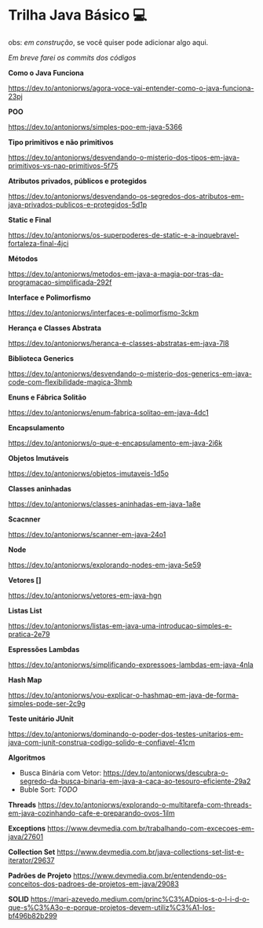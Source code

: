 # Trilha Java Básico 💻

obs: _em construção_, se você quiser pode adicionar algo aqui.

_Em breve farei os commits dos códigos_

**Como o Java Funciona**

https://dev.to/antoniorws/agora-voce-vai-entender-como-o-java-funciona-23pj

**POO**

https://dev.to/antoniorws/simples-poo-em-java-5366

**Tipo primitivos e não primitivos**

https://dev.to/antoniorws/desvendando-o-misterio-dos-tipos-em-java-primitivos-vs-nao-primitivos-5f75

**Atributos privados, públicos e protegidos**

https://dev.to/antoniorws/desvendando-os-segredos-dos-atributos-em-java-privados-publicos-e-protegidos-5d1p

**Static e Final**

https://dev.to/antoniorws/os-superpoderes-de-static-e-a-inquebravel-fortaleza-final-4jci

**Métodos**

https://dev.to/antoniorws/metodos-em-java-a-magia-por-tras-da-programacao-simplificada-292f

**Interface e Polimorfismo**

https://dev.to/antoniorws/interfaces-e-polimorfismo-3ckm

**Herança e Classes Abstrata**

https://dev.to/antoniorws/heranca-e-classes-abstratas-em-java-7l8

**Biblioteca** **Generics**

https://dev.to/antoniorws/desvendando-o-misterio-dos-generics-em-java-code-com-flexibilidade-magica-3hmb

**Enuns e Fábrica Solitão**

https://dev.to/antoniorws/enum-fabrica-solitao-em-java-4dc1

**Encapsulamento**

https://dev.to/antoniorws/o-que-e-encapsulamento-em-java-2i6k

**Objetos Imutáveis**

https://dev.to/antoniorws/objetos-imutaveis-1d5o

**Classes aninhadas**

https://dev.to/antoniorws/classes-aninhadas-em-java-1a8e

**Scacnner**

https://dev.to/antoniorws/scanner-em-java-24o1

**Node**

https://dev.to/antoniorws/explorando-nodes-em-java-5e59

**Vetores []**

https://dev.to/antoniorws/vetores-em-java-hgn

**Listas List**

https://dev.to/antoniorws/listas-em-java-uma-introducao-simples-e-pratica-2e79

**Espressões Lambdas**

https://dev.to/antoniorws/simplificando-expressoes-lambdas-em-java-4nla

**Hash Map**

https://dev.to/antoniorws/vou-explicar-o-hashmap-em-java-de-forma-simples-pode-ser-2c9g

**Teste unitário JUnit**

https://dev.to/antoniorws/dominando-o-poder-dos-testes-unitarios-em-java-com-junit-construa-codigo-solido-e-confiavel-41cm

**Algoritmos**

- Busca Binária com Vetor: https://dev.to/antoniorws/descubra-o-segredo-da-busca-binaria-em-java-a-caca-ao-tesouro-eficiente-29a2
- Buble Sort: _TODO_

**Threads**
https://dev.to/antoniorws/explorando-o-multitarefa-com-threads-em-java-cozinhando-cafe-e-preparando-ovos-1ilm

**Exceptions**
https://www.devmedia.com.br/trabalhando-com-excecoes-em-java/27601

**Collection Set**
https://www.devmedia.com.br/java-collections-set-list-e-iterator/29637

**Padrões de Projeto**
https://www.devmedia.com.br/entendendo-os-conceitos-dos-padroes-de-projetos-em-java/29083

**SOLID**
https://mari-azevedo.medium.com/princ%C3%ADpios-s-o-l-i-d-o-que-s%C3%A3o-e-porque-projetos-devem-utiliz%C3%A1-los-bf496b82b299
